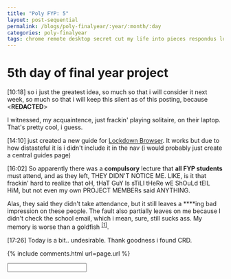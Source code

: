 ```yaml
---
title: "Poly FYP: 5"
layout: post-sequential
permalink: /blogs/poly-finalyear/:year/:month/:day
categories: poly-finalyear
tags: chrome remote desktop secret cut my life into pieces respondus lockdown browser
---
```

# 5th day of final year project

<span class="timestamp">[10:18]</span> so i just the greatest idea, so much so that i will consider it next week, so much so that i will keep this silent as of this posting, because <span class='disable-selection' ondblclick="this.innerHTML='i wonder, i really wondered, if they have ever considered us to use <a href=\'https://remotedesktop.google.com/\' target=\'_blank\'>Chrome Remote Desktop</a>. I think the fact that they even allow it to run in the work laptop, is for those who have COVID or something. i think that\'s what Ellyiana did on Tuesday, though unfortunately for her, there was a spot check that day.'">&lt;<b>REDACTED</b>&gt;</span>

I witnessed, my acquaintence, just frackin' playing solitaire, on their laptop. That's pretty cool, i guess.

<span class="timestamp">[14:10]</span> just created a new guide for [Lockdown Browser](/guides/respondus-lockdown-browser). It works but due to how distasteful it is i didn't include it in the nav (i would probably just create a central guides page)

<span class="timestamp">[16:02]</span> So apparently there was a **compulsory** lecture that **all FYP students** must attend, and as they left, THEY DIDN'T NOTICE ME. LIKE, is it that frackin' hard to realize that oH, tHaT GuY Is sTiLl tHeRe wE ShOuLd tElL HiM, but not even my own PROJECT MEMBERs said ANYTHING. 

Alas, they said they didn't take attendance, but it still leaves a <span class='disable-selection' ondblclick="this.innerHTML='fuck'">****</span>ing bad impression on these people. The fault also partially leaves on me because I didn't check the school email, which i mean, sure, still sucks ass. My memory is worse than a goldfish <sup><a href="#1">[1]</a></sup>.

<span class="timestamp">[17:26]</span> Today is a bit.. undesirable. Thank goodness i found CRD.

<!--

<span class='disable-selection' ondblclick="this.innerHTML=''">&lt;<b>REDACTED</b>&gt;</span>
<span class='disable-selection' ondblclick="this.innerHTML=''">****</span>

-->
{% include comments.html url=page.url %}

<input id="password-input" type="password" class="text-secret" onkeyup="unlock()" autocomplete="off">

<span class="disable-selection" id="truth" style="display:none;"><sup id="1">[1]</sup> idk if this how life works, is God guilt-tripping you in every turn? like what on earth is up with that? It just makes it feel like life is not worth living for.</span>
